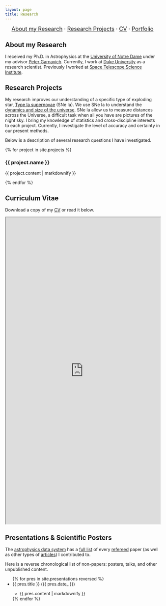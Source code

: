 ```yaml
---
layout: page
title: Research
---
```


<!-- [ [About my Research](#about) · [Research Projects](#projects) · [CV](#cv) · [Portfolio](#portfolio) ] -->

<!-- [[About my Research](#about)] · [[Research Projects](#projects)] · [[CV](#cv)] · [[Portfolio](#portfolio)] -->

<!-- * [About my Research](#about)
* [Research Projects](#projects)
* [CV](#cv)
* [Portfolio](#portfolio) -->

<div style="text-align: center; font-size: 18px;">
<a href="#about">About my Research</a> · <a href="#projects">Research Projects</a> · <a href="#cv">CV</a> · <a href="#portfoliot">Portfolio</a>
</div>

<!-- <div style="border:2px; border-style:solid; border-color:#000000; padding: 3px; display: inline-block; border-radius: 10px;">example</div> -->
<!-- <div style="border:2px; border-style:solid; border-color:#000000; padding: 3px; display: inline-block; border-radius: 10px;"><a href="#about">About my Research</a></div> 
<div style="border:2px; border-style:solid; border-color:#000000; padding: 3px; display: inline-block; border-radius: 10px;"><a href="#projects">Research Projects</a></div> 
<div style="border:2px; border-style:solid; border-color:#000000; padding: 3px; display: inline-block; border-radius: 10px;"><a href="#cv">CV</a></div> 
<div style="border:2px; border-style:solid; border-color:#000000; padding: 3px; display: inline-block; border-radius: 10px;"><a href="#portfolio">Portfolio</a></div> -->


<a id="about"></a>
## About my Research 

I received my Ph.D. in Astrophysics at the [University of Notre Dame][nd-phys] under my advisor [Peter Garnavich][peter]. Currently, I work at [Duke University][duke] as a research scientist. Previously I worked at [Space Telescope Science Institute][stsci].

[nd-phys]: https://www.physics.nd.edu
[duke]: https://phy.duke.edu
[stsci]: https://www.stsci.edu
[peter]: https://physics.nd.edu/people/faculty/peter-garnavich/


<a id="projects"></a>
## Research Projects

My research improves our understanding of a specific type of exploding star, [Type Ia supernovae][sn] (SNe Ia). We use SNe Ia to understand the [dynamics and size of the universe][obs-cosmology]. SNe Ia allow us to measure distances across the Universe, a difficult task when all you have are pictures of the night sky.
I bring my knowledge of statistics and cross-discipline interests to each project.
Currently, I investigate the level of accuracy and certainty in our present methods.

[sn]: https://en.wikipedia.org/wiki/Type_Ia_supernova
[obs-cosmology]: https://en.wikipedia.org/wiki/Observational_cosmology

Below is a description of several research questions I have investigated.

<div class="flex-container">
{% for project in site.projects %}
  <div class="column">
  <h3> {{ project.name }} </h3>
  <p>{{ project.content | markdownify }}</p>
  </div>
{% endfor %}
</div>


<a id="cv"></a>
## Curriculum Vitae

Download a copy of my <a href="https://github.com/benjaminrose/CV/raw/master-pdf/Rose_CV.pdf">CV</a> or read it below.

<!-- one of these answers, by Lukasz Korzybiski, shows how to use docs.google's embed for any pdf. http://stackoverflow.com/questions/291813/recommended-way-to-embed-pdf-in-html#291823 -->
<div class="auto-resizable-iframe">
    <div>
            <iframe src="http://docs.google.com/gview?url=https://github.com/benjaminrose/CV/raw/master-pdf/Rose_CV.pdf&amp;embedded=true" width="100%" height="1000"></iframe>
    </div>
</div>
<p></p>


<a id="portfolio"></a>
## Presentations & Scientific Posters

<!-- My projects of interest are listed above with a few example papers.  -->

The [astrophysics data system][ads] has a [full list] of every [refereed] paper (as well as other types of [articles]) I contributed to. 

[ads]: https://ui.adsabs.harvard.edu
[full list]: https://ui.adsabs.harvard.edu/search/p_=0&q=orcid%3A0000-0002-1873-8973&sort=date%20desc%2C%20bibcode%20desc
[refereed]: https://ui.adsabs.harvard.edu/search/filter_property_fq_property=AND&filter_property_fq_property=property%3A%22refereed%22&fq=%7B!type%3Daqp%20v%3D%24fq_property%7D&fq_property=(property%3A%22refereed%22)&q=orcid%3A0000-0002-1873-8973&sort=date%20desc%2C%20bibcode%20desc&p_=0
[articles]: https://ui.adsabs.harvard.edu/search/filter_property_fq_property=AND&filter_property_fq_property=property%3A%22notrefereed%22&fq=%7B!type%3Daqp%20v%3D%24fq_property%7D&fq_property=(property%3A%22notrefereed%22)&q=orcid%3A0000-0002-1873-8973&sort=date%20desc%2C%20bibcode%20desc&p_=0


Here is a reverse chronological list of non-papers: posters, talks, and other unpublished content.

<ul>
{% for pres in site.presentations reversed %}
<!-- Just link to the file rather than visually naming it. -->
  <!-- <li> {{ pres.title }} ({{ pres.date_ }}) - {{ pres.file }}</li> -->
  <li> {{ pres.title }} ({{ pres.date_ }})</li>
    <ul>
      <li>{{ pres.content | markdownify }}</li>
      </ul>
{% endfor %}
</ul> 